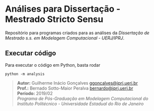 # Análises para Dissertação - Mestrado Stricto Sensu

Repositório para programas criados para as análises da *Dissertação de Mestrado s.s. em Modelagem Computacional - UERJ/IPRJ*.

## Executar código

Para executar o código em Python, basta rodar

    python -m analysis


>**Autor:** Guilherme Inácio Gonçalves <ggoncalves@iprj.uerj.br><br/>
>**Prof.:** Bernado Sotto-Maior Peralva <bernardo@iprj.uerj.br><br/>
>**Período:** 2019/02<br/>
>*Programa de Pós-Graduação em Modelagem Computacional do Instituto Politécnico - Universidade Estadual do Rio de Janeiro*
